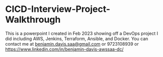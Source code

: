 # CICD-Interview-Project-Walkthrough
This is a powerpoint I created in Feb 2023 showing off a DevOps project I did including AWS, Jenkins, Terraform, Ansible, and Docker.
You can contact me at benjamin.davis.saa@gmail.com or 9723108939 or https://www.linkedin.com/in/benjamin-davis-awssaa-dc/
